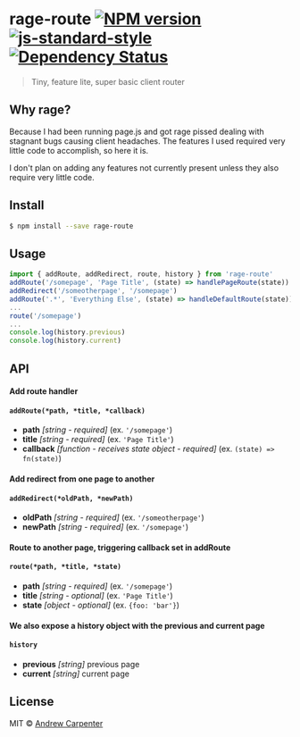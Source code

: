 # rage-route [![NPM version](https://badge.fury.io/js/rage-route.svg)](https://npmjs.org/package/rage-route)   [![js-standard-style](https://img.shields.io/badge/code%20style-standard-brightgreen.svg?style=flat)](https://github.com/feross/standard)   [![Dependency Status](https://dependencyci.com/github/doesdev/rage-route/badge)](https://dependencyci.com/github/doesdev/rage-route)

> Tiny, feature lite, super basic client router

## Why rage?

Because I had been running page.js and got rage pissed dealing with
stagnant bugs causing client headaches. The features I used required very little
code to accomplish, so here it is.

I don't plan on adding any features not currently present unless they also require
very little code.

## Install

```sh
$ npm install --save rage-route
```

## Usage

```js
import { addRoute, addRedirect, route, history } from 'rage-route'
addRoute('/somepage', 'Page Title', (state) => handlePageRoute(state))
addRedirect('/someotherpage', '/somepage')
addRoute('.*', 'Everything Else', (state) => handleDefaultRoute(state))
...
route('/somepage')
...
console.log(history.previous)
console.log(history.current)
```

## API

#### Add route handler

#### `addRoute(*path, *title, *callback)`

- **path** *[string - required]* (ex. `'/somepage'`)
- **title** *[string - required]* (ex. `'Page Title'`)
- **callback** *[function - receives state object - required]* (ex. `(state) => fn(state)`)

#### Add redirect from one page to another

#### `addRedirect(*oldPath, *newPath)`

- **oldPath** *[string - required]* (ex. `'/someotherpage'`)
- **newPath** *[string - required]* (ex. `'/somepage'`)

#### Route to another page, triggering callback set in addRoute

#### `route(*path, *title, *state)`

- **path** *[string - required]* (ex. `'/somepage'`)
- **title** *[string - optional]* (ex. `'Page Title'`)
- **state** *[object - optional]* (ex. `{foo: 'bar'}`)

#### We also expose a history object with the previous and current page

#### `history`

- **previous** *[string]* previous page
- **current** *[string]* current page

## License

MIT © [Andrew Carpenter](https://github.com/doesdev)
